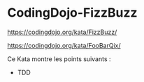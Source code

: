 # CodingDojo-FizzBuzz

https://codingdojo.org/kata/FizzBuzz/

https://codingdojo.org/kata/FooBarQix/

Ce Kata montre les points suivants :
- TDD
